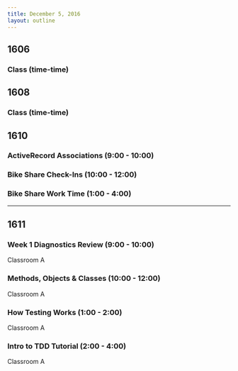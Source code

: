 ```yaml
---
title: December 5, 2016
layout: outline
---
```



## 1606

### Class (time-time)

## 1608

### Class (time-time)

## 1610

### ActiveRecord Associations (9:00 - 10:00)

### Bike Share Check-Ins (10:00 - 12:00)

### Bike Share Work Time (1:00 - 4:00)

***

## 1611

### Week 1 Diagnostics Review (9:00 - 10:00)

Classroom A

### Methods, Objects & Classes (10:00 - 12:00)

Classroom A

### How Testing Works (1:00 - 2:00)

Classroom A

### Intro to TDD Tutorial (2:00 - 4:00)

Classroom A

